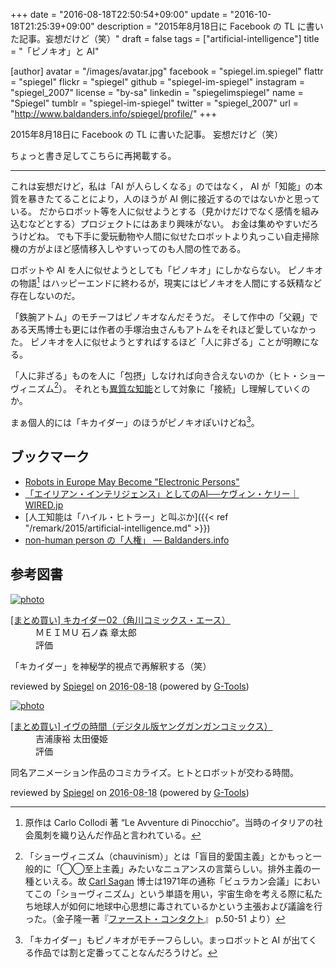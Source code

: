 +++
date = "2016-08-18T22:50:54+09:00"
update = "2016-10-18T21:25:39+09:00"
description = "2015年8月18日に Facebook の TL に書いた記事。妄想だけど（笑）"
draft = false
tags = ["artificial-intelligence"]
title = "「ピノキオ」と AI"

[author]
  avatar = "/images/avatar.jpg"
  facebook = "spiegel.im.spiegel"
  flattr = "spiegel"
  flickr = "spiegel"
  github = "spiegel-im-spiegel"
  instagram = "spiegel_2007"
  license = "by-sa"
  linkedin = "spiegelimspiegel"
  name = "Spiegel"
  tumblr = "spiegel-im-spiegel"
  twitter = "spiegel_2007"
  url = "http://www.baldanders.info/spiegel/profile/"
+++

2015年8月18日に Facebook の TL に書いた記事。
妄想だけど（笑）

ちょっと書き足してこちらに再掲載する。

----

これは妄想だけど，私は「AI が人らしくなる」のではなく， AI が「知能」の本質を暴きたてることにより，人のほうが AI 側に接近するのではないかと思っている。
だからロボット等を人に似せようとする（見かけだけでなく感情を組み込むなどとする）プロジェクトにはあまり興味がない。
お金は集めやすいだろうけどね。
でも下手に愛玩動物や人間に似せたロボットより丸っこい自走掃除機の方がよほど感情移入しやすいってのも人間の性である。

ロボットや AI を人に似せようとしても「ピノキオ」にしかならない。
ピノキオの物語[^pp] はハッピーエンドに終わるが，現実にはピノキオを人間にする妖精など存在しないのだ。

[^pp]: 原作は Carlo Collodi 著 “Le Avventure di Pinocchio”。当時のイタリアの社会風刺を織り込んだ作品と言われている。

「鉄腕アトム」のモチーフはピノキオなんだそうだ。
そして作中の「父親」である天馬博士も更には作者の手塚治虫さんもアトムをそれほど愛していなかった。
ピノキオを人に似せようとすればするほど「人に非ざる」ことが明瞭になる。

「人に非ざる」ものを人に「包摂」しなければ向き合えないのか（ヒト・ショーヴィニズム[^hc]）。
それとも[異質な知能](http://wired.jp/2016/07/06/kk-column-1/ "「エイリアン・インテリジェンス」としてのAI──ケヴィン・ケリー｜WIRED.jp")として対象に「接続」し理解していくのか。

[^hc]: 「ショーヴィニズム（chauvinism）」とは「盲目的愛国主義」とかもっと一般的に「◯◯至上主義」みたいなニュアンスの言葉らしい。排外主義の一種といえる。故 [Carl Sagan](https://en.wikipedia.org/wiki/Carl_Sagan "Carl Sagan - Wikipedia, the free encyclopedia") 博士は1971年の通称「ビュラカン会議」においてこの「ショーヴィニズム」という単語を用い，宇宙生命を考える際に私たち地球人が如何に地球中心思想に毒されているかという主張および議論を行った。（金子隆一著『[ファースト・コンタクト](http://www.amazon.co.jp/exec/obidos/ASIN/4166600044/baldandersinf-22/)』 p.50-51 より）

まぁ個人的には「キカイダー」のほうがピノキオぽいけどね[^p]。

[^p]: 「キカイダー」もピノキオがモチーフらしい。まっロボットと AI が出てくる作品では割と定番ってことなんだろうけど。

## ブックマーク

- [Robots in Europe May Become "Electronic Persons"](http://futurism.com/robots-in-europe-may-become-electronic-persons/)
- [「エイリアン・インテリジェンス」としてのAI──ケヴィン・ケリー｜WIRED.jp](http://wired.jp/2016/07/06/kk-column-1/)
- [人工知能は「ハイル・ヒトラー」と叫ぶか]({{< ref "/remark/2015/artificial-intelligence.md" >}})
- [non-human person の「人権」 — Baldanders.info](http://www.baldanders.info/spiegel/log2/000788.shtml)

## 参考図書

<div class="hreview" ><a class="item url" href="http://www.amazon.co.jp/exec/obidos/ASIN/B013UQUH80/baldandersinf-22/"><img src="http://ecx.images-amazon.com/images/I/C1RBaQMQg4S._SL160_.png" alt="photo" class="photo"  /></a><dl ><dt class="fn"><a class="item url" href="http://www.amazon.co.jp/exec/obidos/ASIN/B013UQUH80/baldandersinf-22/">[まとめ買い] キカイダー02（角川コミックス・エース）</a></dt><dd>ＭＥＩＭＵ 石ノ森 章太郎 </dd><dd> </dd><dd>評価<abbr class="rating" title="4"><img src="http://g-images.amazon.com/images/G/01/detail/stars-4-0.gif" alt="" /></abbr> </dd></dl><p class="similar"></p>
<p class="description">「キカイダー」を神秘学的視点で再解釈する（笑）</p>
<p class="gtools" >reviewed by <a href='#maker' class='reviewer'>Spiegel</a> on <abbr class="dtreviewed" title="2016-08-18">2016-08-18</abbr> (powered by <a href="http://www.goodpic.com/mt/aws/index.html" >G-Tools</a>)</p>
</div>

<div class="hreview" ><a class="item url" href="http://www.amazon.co.jp/exec/obidos/ASIN/B00WS87F6E/baldandersinf-22/"><img src="http://ecx.images-amazon.com/images/I/D1thZQuixAS._SL160_.png" alt="photo" class="photo"  /></a><dl ><dt class="fn"><a class="item url" href="http://www.amazon.co.jp/exec/obidos/ASIN/B00WS87F6E/baldandersinf-22/">[まとめ買い] イヴの時間（デジタル版ヤングガンガンコミックス）</a></dt><dd>吉浦康裕 太田優姫 </dd><dd> </dd><dd>評価<abbr class="rating" title="4"><img src="http://g-images.amazon.com/images/G/01/detail/stars-4-0.gif" alt="" /></abbr> </dd></dl><p class="similar"></p>
<p class="description">同名アニメーション作品のコミカライズ。ヒトとロボットが交わる時間。</p>
<p class="gtools" >reviewed by <a href='#maker' class='reviewer'>Spiegel</a> on <abbr class="dtreviewed" title="2016-08-18">2016-08-18</abbr> (powered by <a href="http://www.goodpic.com/mt/aws/index.html" >G-Tools</a>)</p>
</div>
